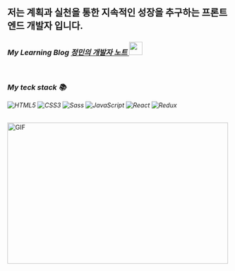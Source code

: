 <h2>저는 계획과 실천을 통한 지속적인 성장을 추구하는 프론트 엔드 개발자 입니다.</h2>

<p>
  <em>
    <h3>
      My Learning Blog
      <a href="https://developer-jm.tistory.com/">
      정민의 개발자 노트 <img src="https://img1.daumcdn.net/thumb/R1280x0/?scode=mtistory2&fname=https%3A%2F%2Fblog.kakaocdn.net%2Fdn%2FbH7d09%2FbtrJaWmzLAx%2Ftuyu0Y06SqXqYlqDC461m0%2Fimg.png" height="30px" />
      </a>
    </h3>
    <br>
    <h3> My teck stack 📚 </h3>
    
  ![HTML5](https://img.shields.io/badge/-HTML5-F05032?style=for-the-badge&logo=html5&logoColor=ffffff)
  ![CSS3](https://img.shields.io/badge/-CSS3-007ACC?style=for-the-badge&logo=css3)
  ![Sass](https://img.shields.io/badge/-Sass-B7F0B1?style=for-the-badge&logo=Sass)
  ![JavaScript](https://img.shields.io/badge/-JavaScript-%23F7DF1C?style=for-the-badge&logo=JavaScript&logoColor=000000&labelColor=000000&labelColor=%23F7DF1C&color=%23FFCE5A)
  ![React](https://img.shields.io/badge/-React-222222?style=for-the-badge&logo=react)
  ![Redux](https://img.shields.io/badge/-Redux-BA55D3?style=for-the-badge&logo=Redux)
  </em>
</p>
<br />

  <img align="center" alt="GIF" src="https://github.com/abhisheknaiidu/abhisheknaiidu/blob/master/code.gif?raw=true" width="500" height="320" />
  <p></p>
